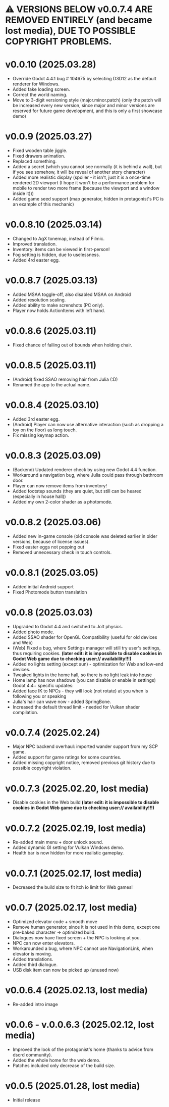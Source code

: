# ⚠️ VERSIONS BELOW v0.0.7.4 ARE REMOVED ENTIRELY (and became lost media), DUE TO POSSIBLE COPYRIGHT PROBLEMS.

# v0.0.10 (2025.03.28)

- Override Godot 4.4.1 bug # 104675 by selecting D3D12 as the default renderer for Windows.
- Added fake loading screen.
- Correct the world naming.
- Move to 3-digit versioning style (major.minor.patch) (only the patch will be increased every new version, since major and minor versions are reserved for future game development, and this is only a first showcase demo)

# v0.0.9 (2025.03.27)

- Fixed wooden table jiggle.
- Fixed drawers animation.
- Replaced something.
- Added a secret (which you cannot see normally (it is behind a wall), but if you see somehow, it will be reveal of another story character)
- Added more realistic display (spoiler - it isn't, just it is a once-time rendered 2D viewport (I hope it won't be a performance problem for mobile to render two more frame (because the viewport and a window inside it)))
- Added game seed support (map generator, hidden in protagonist's PC is an example of this mechanic)

# v0.0.8.10 (2025.03.14)

- Changed to AgX tonemap, instead of Filmic.
- Improved translation.
- Inventory: items can be viewed in first-person!
- Fog setting is hidden, due to uselessness.
- Added 4rd easter egg.

# v0.0.8.7 (2025.03.13)

- Added MSAA toggle-off, also disabled MSAA on Android
- Added resolution scaling.
- Added ability to make screnshots (PC only).
- Player now holds ActionItems with left hand.

# v0.0.8.6 (2025.03.11)

- Fixed chance of falling out of bounds when holding chair.

# v0.0.8.5 (2025.03.11)

- (Android) fixed SSAO removing hair from Julia (:D)
- Renamed the app to the actual name.

# v0.0.8.4 (2025.03.10)

- Added 3rd easter egg.
- (Android) Player can now use alternative interaction (such as dropping a toy on the floor) as long touch.
- Fix missing keymap action.

# v0.0.8.3 (2025.03.09)

- (Backend) Updated renderer check by using new Godot 4.4 function.
- Workaround a navigation bug, where Julia could pass through bathroom door.
- Player can now remove items from inventory!
- Added footstep sounds (they are quiet, but still can be heared (especially in house hall))
- Added my own 2-color shader as a photomode.

# v0.0.8.2 (2025.03.06)

- Added new in-game console (old console was deleted earlier in older versions, because of license issues).
- Fixed easter eggs not popping out
- Removed unnecessary check in touch controls.

# v0.0.8.1 (2025.03.05)

- Added initial Android support
- Fixed Photomode button translation

# v0.0.8 (2025.03.03)

- Upgraded to Godot 4.4 and switched to Jolt physics.
- Added photo mode.
- Added SSAO shader for OpenGL Compatibility (useful for old devices and Web)
- (Web) Fixed a bug, where Settings manager will still try user's settings, thus requiring cookies. **(later edit: it is impossible to disable cookies in Godot Web game due to checking user:// availability!!!)**
- Added no lights setting (except sun) - optimization for Web and low-end devices.
- Tweaked lights in the home hall, so there is no light leak into house
- Home lamp has now shadows (you can disable or enable in settings)
Godot 4.4+ specific updates:
- Added face IK to NPCs - they will look (not rotate) at you when is following you or speaking
- Julia's hair can wave now - added SpringBone.
- Increased the default thread limit - needed for Vulkan shader compilation.

# v0.0.7.4 (2025.02.24)
- Major NPC backend overhaul: imported wander support from my SCP game.
- Added support for game ratings for some countries.
- Added missing copyright notice, removed previous git history due to possible copyright violation.

# v0.0.7.3 (2025.02.20, lost media)
- Disable cookies in the Web build **(later edit: it is impossible to disable cookies in Godot Web game due to checking user:// availability!!!)**

# v0.0.7.2 (2025.02.19, lost media)
- Re-added main menu + door unlock sound.
- Added dynamic GI setting for Vulkan Windows demo.
- Health bar is now hidden for more realistic gameplay.


# v0.0.7.1 (2025.02.17, lost media)
- Decreased the build size to fit itch io limit for Web games!

# v0.0.7 (2025.02.17, lost media)
- Optimized elevator code + smooth move
- Remove human generator, since it is not used in this demo, except one pre-baked character -> optimized build.
- Dialogues now have fixed screen + the NPC is looking at you.
- NPC can now enter elevators.
- Workarounded a bug, where NPC cannot use NavigationLink, when elevator is moving.
- Added translations.
- Added third dialogue.
- USB disk item can now be picked up (unused now)


# v0.0.6.4 (2025.02.13, lost media)
- Re-added intro image

# v0.0.6 - v.0.0.6.3 (2025.02.12, lost media)
- Improved the look of the protagonist's home (thanks to advice from dscrd community).
- Added the whole home for the web demo.
- Patches included only decrease of the build size.

# v0.0.5 (2025.01.28, lost media)
- Initial release